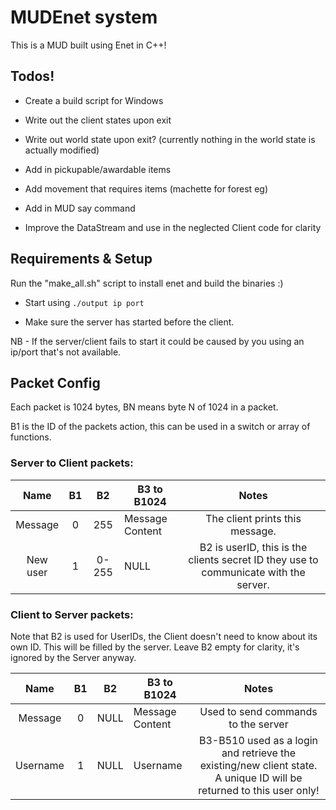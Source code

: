 # MUDEnet system
This is a MUD built using Enet in C++!


## Todos!

* Create a build script for Windows

* Write out the client states upon exit

* Write out world state upon exit? (currently nothing in the world state is actually modified)

* Add in pickupable/awardable items

* Add movement that requires items (machette for forest eg)

* Add in MUD say command

* Improve the DataStream and use in the neglected Client code for clarity

## Requirements & Setup
Run the "make_all.sh" script to install enet and build the binaries :)

* Start using `./output ip port`

* Make sure the server has started before the client. 

NB - If the server/client fails to start it could be caused by you using an ip/port that's not available.


## Packet Config
Each packet is 1024 bytes, BN means byte N of 1024 in a packet.

B1 is the ID of the packets action, this can be used in a switch or array of functions.
### Server to Client packets:
|      Name      | B1 |   B2  | B3 to B1024     |                                         Notes                                        |
|:--------------:|:--:|:-----:|-----------------|:------------------------------------------------------------------------------------:|
|     Message    |  0 | 255 | Message Content | The client prints this message.        |
| New user |  1 | 0-255 | NULL        | B2 is userID, this is the clients secret ID they use to communicate with the server. |

### Client to Server packets:
Note that B2 is used for UserIDs, the Client doesn't need to know about its own ID. This will be filled by the server. Leave B2 empty for clarity, it's ignored by the Server anyway.

|   Name  | B1 |  B2  | B3 to B1024      |                         Notes                        |
|:-------:|:--:|:----:|-----------------|:----------------------------------------------------:|
| Message |  0 | NULL | Message Content | Used to send commands to the server |
| Username |  1 | NULL | Username | B3-B510 used as a login and retrieve the existing/new client state. A unique ID will be returned to this user only!|